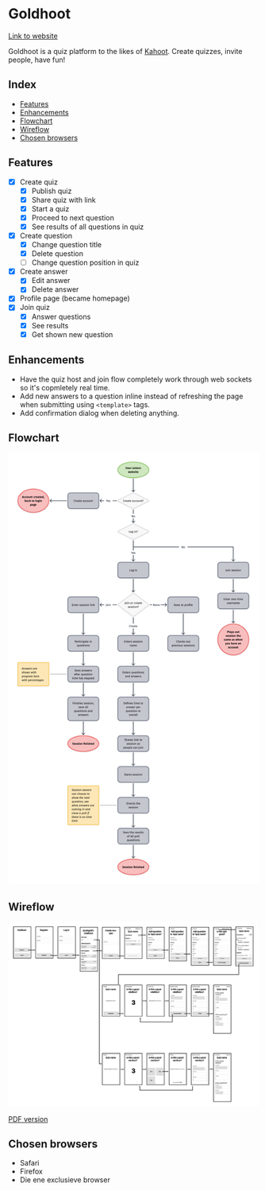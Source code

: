 # Goldhoot

[Link to website](https://browser-tech-goldhoot.herokuapp.com/)

Goldhoot is a quiz platform to the likes of [Kahoot](https://kahoot.com). Create quizzes, invite people, have fun!

## Index

- [Features](#features)
- [Enhancements](#enhancements)
- [Flowchart](#flowchart)
- [Wireflow](#wireflow)
- [Chosen browsers](#chosen-browsers)

## Features

- [x] Create quiz
	- [x] Publish quiz
	- [x] Share quiz with link
	- [x] Start a quiz
	- [x] Proceed to next question
	- [x] See results of all questions in quiz
- [x] Create question
	- [x] Change question title
	- [x] Delete question
	- [ ] Change question position in quiz
- [x] Create answer
	- [x] Edit answer
	- [x] Delete answer
- [x] Profile page (became homepage)
- [x] Join quiz
	- [x] Answer questions
	- [x] See results
	- [x] Get shown new question

## Enhancements

- Have the quiz host and join flow completely work through web sockets so it's copmletely real time.
- Add new answers to a question inline instead of refreshing the page when submitting using `<template>` tags.
- Add confirmation dialog when deleting anything.

## Flowchart

![Picture of flowchart](docs/flowchart.png)

## Wireflow

![Picture of wireflow](docs/wireflow.png)

[PDF version](docs/wireflow.pdf)

## Chosen browsers

- Safari
- Firefox
- Die ene exclusieve browser

<!-- Add a nice poster image here at the end of the week, showing off your shiny frontend 📸 -->

<!-- How about a section that describes how to install this project? 🤓 -->

<!-- ...but how does one use this project? What are its features 🤔 -->

<!-- Maybe a checklist of done stuff and stuff still on your wishlist? ✅ -->

<!-- How about a license here? 📜 (or is it a licence?) 🤷 -->
